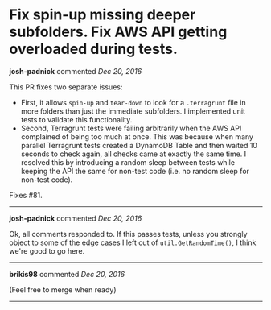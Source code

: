 # Fix spin-up missing deeper subfolders. Fix AWS API getting overloaded during tests. 

**josh-padnick** commented *Dec 20, 2016*

This PR fixes two separate issues:

- First, it allows `spin-up` and `tear-down` to look for a `.terragrunt` file in more folders than just the immediate subfolders. I implemented unit tests to validate this functionality.
- Second, Terragrunt tests were failing arbitrarily when the AWS API complained of being too much at once. This was because when many parallel Terragrunt tests created a DynamoDB Table and then waited 10 seconds to check again, all checks came at exactly the same time. I resolved this by introducing a random sleep between tests while keeping the API the same for non-test code (i.e. no random sleep for non-test code).

Fixes #81.
<br />
***


**josh-padnick** commented *Dec 20, 2016*

Ok, all comments responded to. If this passes tests, unless you strongly object to some of the edge cases I left out of `util.GetRandomTime()`, I think we're good to go here.
***

**brikis98** commented *Dec 20, 2016*

(Feel free to merge when ready)
***


